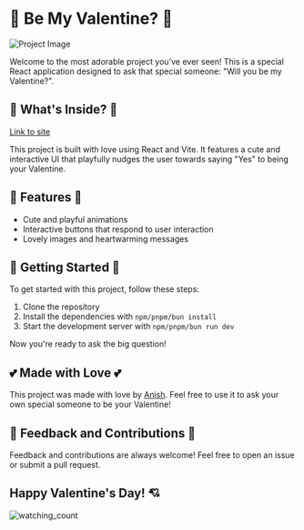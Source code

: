 # 🥰 Be My Valentine? 🥰

![Project Image](https://i.imgur.com/8q884zI.png)

Welcome to the most adorable project you've ever seen! This is a special React application designed to ask that special someone: "Will you be my Valentine?".

## 💖 What's Inside? 💖
[Link to site](https://will-you-be-my-valentine-jie.vercel.app/)

This project is built with love using React and Vite. It features a cute and interactive UI that playfully nudges the user towards saying "Yes" to being your Valentine.

## 🎁 Features 🎁

- Cute and playful animations
- Interactive buttons that respond to user interaction
- Lovely images and heartwarming messages

## 🚀 Getting Started 🚀

To get started with this project, follow these steps:

1. Clone the repository
2. Install the dependencies with `npm/pnpm/bun install`
3. Start the development server with `npm/pnpm/bun run dev`

Now you're ready to ask the big question!

## 💕 Made with Love 💕

This project was made with love by [Anish](https://github.com/xeven777). Feel free to use it to ask your own special someone to be your Valentine!

## 💌 Feedback and Contributions 💌

Feedback and contributions are always welcome! Feel free to open an issue or submit a pull request.

Happy Valentine's Day! 💘
---
<img src="https://widgetbite.com/stats/Xeven777" alt="watching_count" />

